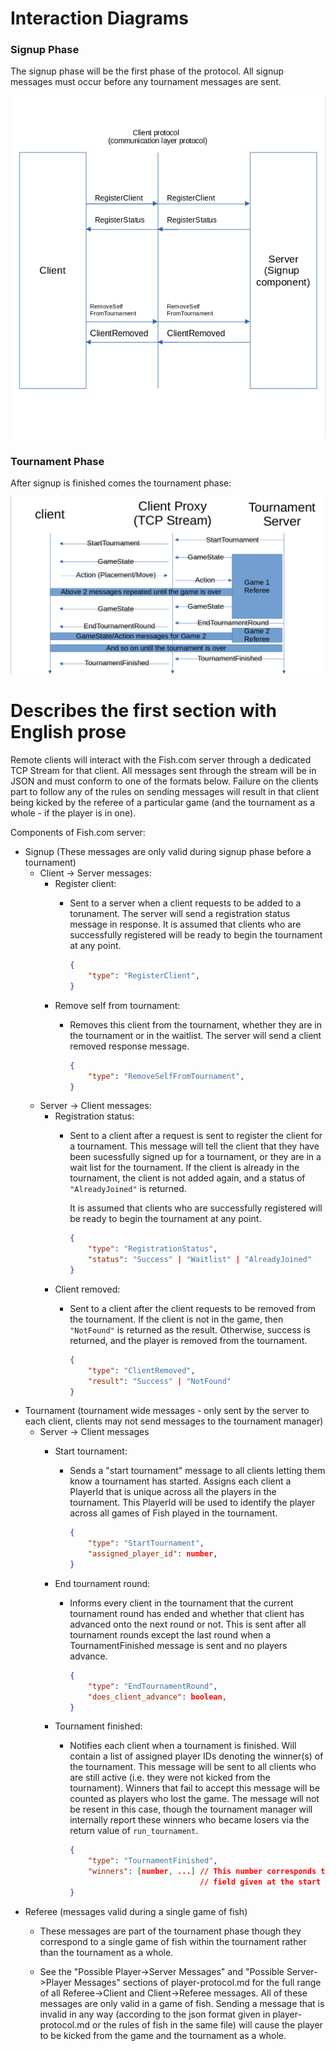 
# Interaction Diagrams

### Signup Phase

The signup phase will be the first phase of the protocol. All signup messages must
occur before any tournament messages are sent.

![Signup Diagram](remote_signup_component.png)

### Tournament Phase

After signup is finished comes the tournament phase:

![Tournament Diagram](TournamentDiagram.png)

# Describes the first section with English prose

Remote clients will interact with the Fish.com server through a dedicated
TCP Stream for that client. All messages sent through the stream will be in
JSON and must conform to one of the formats below. Failure on the clients part
to follow any of the rules on sending messages will result in that client being
kicked by the referee of a particular game (and the tournament as a whole - if
the player is in one).

Components of Fish.com server:

- Signup (These messages are only valid during signup phase before a tournament)
    - Client -> Server messages:
        - Register client:
            - Sent to a server when a client requests to be added to a torunament.
              The server will send a registration status message in response. It is
              assumed that clients who are successfully registered will be ready to
              begin the tournament at any point.

              ```json
              {
                  "type": "RegisterClient",
              }

        - Remove self from tournament:
            - Removes this client from the tournament, whether they are in the tournament or
              in the waitlist. The server will send a client removed response message.

              ```json
              {
                  "type": "RemoveSelfFromTournament",
              }

    - Server -> Client messages:
        - Registration status:
            - Sent to a client after a request is sent to register the client
              for a tournament. This message will tell the client that they
              have been sucessfully signed up for a tournament, or they are in
              a wait list for the tournament. If the client is already in the
              tournament, the client is not added again, and a status of
              `"AlreadyJoined"` is returned.
              
              It is assumed that clients who are successfully registered will be
              ready to begin the tournament at any point.

              ```json
              {
                  "type": "RegistrationStatus",
                  "status": "Success" | "Waitlist" | "AlreadyJoined" 
              }

        - Client removed:
            - Sent to a client after the client requests to be removed from the tournament.
              If the client is not in the game, then `"NotFound"` is returned as the result.
              Otherwise, success is returned, and the player is removed from the tournament.

              ```json
              {
                  "type": "ClientRemoved",
                  "result": "Success" | "NotFound"
              }

- Tournament (tournament wide messages - only sent by the server to each client,
  clients may not send messages to the tournament manager)
  - Server -> Client messages
    - Start tournament:
      - Sends a "start tournament" message to all clients letting them know a
        tournament has started. Assigns each client a PlayerId that is unique
        across all the players in the tournament. This PlayerId will be used
        to identify the player across all games of Fish played in the tournament.

        ```json
        {
            "type": "StartTournament",
            "assigned_player_id": number,
        }
        ```

    - End tournament round:
      - Informs every client in the tournament that the current tournament round
        has ended and whether that client has advanced onto the next round or not.
        This is sent after all tournament rounds except the last round when a
        TournamentFinished message is sent and no players advance.

        ```json
        {
            "type": "EndTournamentRound",
            "does_client_advance": boolean,
        }
        ```

    - Tournament finished:
        - Notifies each client when a tournament is finished. Will contain a list of assigned player
          IDs denoting the winner(s) of the tournament. This message will be sent to all clients who
          are still active (i.e. they were not kicked from the tournament). Winners that fail to accept
          this message will be counted as players who lost the game. The message will not be resent in
          this case, though the tournament manager will internally report these winners who became
          losers via the return value of `run_tournament`.

          ```json
          {
              "type": "TournamentFinished",
              "winners": [number, ...] // This number corresponds to the "assigned_player_id"
                                       // field given at the start of a tournament
          }

- Referee (messages valid during a single game of fish)
  - These messages are part of the tournament phase though they correspond to a single
    game of fish within the tournament rather than the tournament as a whole.

  - See the "Possible Player->Server Messages" and "Possible Server->Player Messages"
    sections of player-protocol.md for the full range of all
    Referee->Client and Client->Referee messages. All of these messages are only valid
    in a game of fish. Sending a message that is invalid in any way (according to the
    json format given in player-protocol.md or the rules of fish in the same file) will
    cause the player to be kicked from the game and the tournament as a whole.
